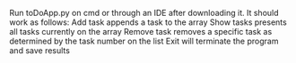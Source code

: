 Run toDoApp.py on cmd or through an IDE after downloading it.
It should work as follows:
    Add task appends a task to the array
    Show tasks presents all tasks currently on the array
    Remove task removes a specific task as determined by the task number on the list
    Exit will terminate the program and save results